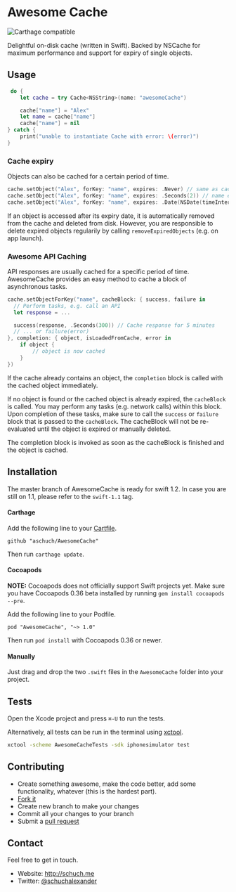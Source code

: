 # Awesome Cache

<!--
[![Build Status](https://travis-ci.org/aschuch/AwesomeCache.svg)](https://travis-ci.org/aschuch/AwesomeCache)
-->
![Carthage compatible](https://img.shields.io/badge/Carthage-compatible-4BC51D.svg?style=flat)

Delightful on-disk cache (written in Swift).
Backed by NSCache for maximum performance and support for expiry of single objects.


## Usage

```swift
 do {
    let cache = try Cache<NSString>(name: "awesomeCache")

    cache["name"] = "Alex"
	let name = cache["name"]
	cache["name"] = nil
} catch {
    print("unable to instantiate Cache with error: \(error)")
}
```

### Cache expiry

Objects can also be cached for a certain period of time.

```swift
cache.setObject("Alex", forKey: "name", expires: .Never) // same as cache["name"] = "Alex"
cache.setObject("Alex", forKey: "name", expires: .Seconds(2)) // name expires in 2 seconds
cache.setObject("Alex", forKey: "name", expires: .Date(NSDate(timeIntervalSince1970: 1428364800))) // name expires on 4th of July 2015
```

If an object is accessed after its expiry date, it is automatically removed from the cache and deleted from disk.
However, you are responsible to delete expired objects regularily by calling `removeExpiredObjects` (e.g. on app launch).


### Awesome API Caching

API responses are usually cached for a specific period of time. AwesomeCache provides an easy method to cache a block of asynchronous tasks.

```swift
cache.setObjectForKey("name", cacheBlock: { success, failure in
  // Perform tasks, e.g. call an API
  let response = ...

  success(response, .Seconds(300)) // Cache response for 5 minutes
  // ... or failure(error)
}, completion: { object, isLoadedFromCache, error in
	if object {
	 	// object is now cached
	}
})
```

If the cache already contains an object, the `completion` block is called with the cached object immediately.

If no object is found or the cached object is already expired, the `cacheBlock` is called.
You may perform any tasks (e.g. network calls) within this block. Upon completion of these tasks, make sure to call the `success` or `failure` block that is passed to the `cacheBlock`. The cacheBlock will not be re-evaluated until the object is expired or manually deleted.

The completion block is invoked as soon as the cacheBlock is finished and the object is cached.


## Installation

The master branch of AwesomeCache is ready for swift 1.2. In case you are still on 1.1, please refer to the `swift-1.1` tag.

#### Carthage

Add the following line to your [Cartfile](https://github.com/Carthage/Carthage/blob/master/Documentation/Artifacts.md#cartfile).

```
github "aschuch/AwesomeCache"
```

Then run `carthage update`.

#### Cocoapods

**NOTE:** Cocoapods does not officially support Swift projects yet.  Make sure you have Cocoapods 0.36 beta installed by running `gem install cocoapods --pre`.

Add the following line to your Podfile.

```
pod "AwesomeCache", "~> 1.0"
```

Then run `pod install` with Cocoapods 0.36 or newer.

#### Manually

Just drag and drop the two `.swift` files in the `AwesomeCache` folder into your project.

## Tests

Open the Xcode project and press `⌘-U` to run the tests.

Alternatively, all tests can be run in the terminal using [xctool](https://github.com/facebook/xctool).

```bash
xctool -scheme AwesomeCacheTests -sdk iphonesimulator test
```

## Contributing

* Create something awesome, make the code better, add some functionality,
  whatever (this is the hardest part).
* [Fork it](http://help.github.com/forking/)
* Create new branch to make your changes
* Commit all your changes to your branch
* Submit a [pull request](http://help.github.com/pull-requests/)


## Contact

Feel free to get in touch.

* Website: <http://schuch.me>
* Twitter: [@schuchalexander](http://twitter.com/schuchalexander)
